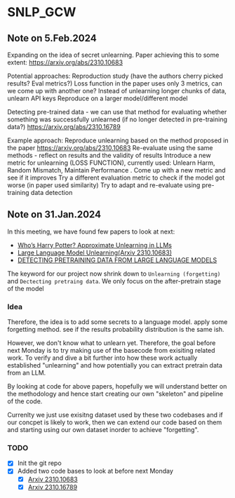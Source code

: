 # SNLP_GCW

## Note on 5.Feb.2024
Expanding on the idea of secret unlearning. Paper achieving this to some extent: https://arxiv.org/abs/2310.10683

Potential approaches:
Reproduction study (have the authors cherry picked results? Eval metrics?)
Loss function in the paper uses only 3 metrics, can we come up with another one?
Instead of unlearning longer chunks of data, unlearn API keys
Reproduce on a larger model/different model

Detecting pre-trained data - we can use that method for evaluating whether something was successfully unlearned (if no longer detected in pre-training data?) https://arxiv.org/abs/2310.16789

Example approach:
Reproduce unlearning based on the method proposed in the paper https://arxiv.org/abs/2310.10683
Re-evaluate using the same methods - reflect on results and the validity of results
Introduce a new metric for unlearning (LOSS FUNCTION), currently used: Unlearn Harm, Random Mismatch, Maintain Performance . Come up with a new metric and see if it improves
Try a different evaluation metric to check if the model got worse (in paper used similarity)
Try to adapt and re-evaluate using pre-training data detection


## Note on 31.Jan.2024

In this meeting, we have found few papers to look at next:
- [Who’s Harry Potter? Approximate Unlearning in LLMs](https://arxiv.org/pdf/2310.02238.pdf)
- [Large Language Model Unlearning(Arxiv 2310.10683)](https://arxiv.org/pdf/2310.10683.pdf)
- [DETECTING PRETRAINING DATA FROM LARGE LANGUAGE MODELS](https://arxiv.org/pdf/2310.16789.pdf)

The keyword for our project now shrink down to ``Unlearning (forgetting)`` and ``Dectecting pretraing data``. We only focus on the after-pretrain stage of the model

### Idea
Therefore, the idea is to add some secrets to a language model. apply some forgetting method. see if the results probability distribution is the same ish.

However, we don't know what to unlearn yet. Therefore, the goal before next Monday is to try making use of the basecode from exisiting related work. To verify and dive a bit further into how these work actually established "unlearning" and how potentially you can extract pretrain data from an LLM.

By looking at code for above papers, hopefully we will understand better on the methodology and hence start creating our own "skeleton" and pipeline of the code.

Currenlty we just use exisitng dataset used by these two codebases and if our concpet is likely to work, then we can extend our code based on them and starting using our own dataset inorder to achieve "forgetting".


### TODO 
- [x] Init the git repo
- [x] Added two code bases to look at before next Monday
    - [x] [Arxiv 2310.10683](https://github.com/kevinyaobytedance/llm_unlearn/tree/main)
    - [x] [Arxiv 2310.16789](https://swj0419.github.io/detect-pretrain.github.io/)

